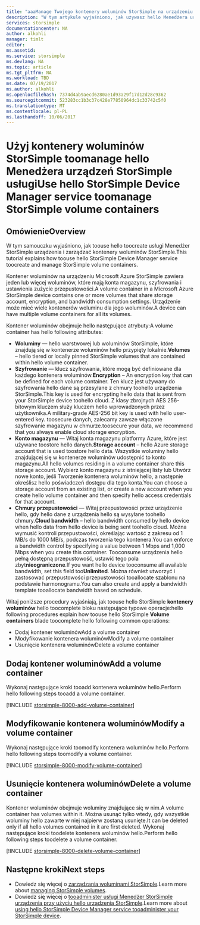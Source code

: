 ```yaml
---
title: "aaaManage Twojego kontenery woluminów StorSimple na urządzeniu z serii StorSimple 8000 hello | Dokumentacja firmy Microsoft"
description: "W tym artykule wyjaśniono, jak używasz hello Menedżera urządzeń StorSimple kontenery woluminów usługi strony tooadd, zmodyfikować lub usunąć kontener woluminów."
services: storsimple
documentationcenter: NA
author: alkohli
manager: timlt
editor: 
ms.assetid: 
ms.service: storsimple
ms.devlang: NA
ms.topic: article
ms.tgt_pltfrm: NA
ms.workload: TBD
ms.date: 07/19/2017
ms.author: alkohli
ms.openlocfilehash: 7374d4ab9aecd6280ae1d93a29f17d12d28c9362
ms.sourcegitcommit: 523283cc1b3c37c428e77850964dc1c33742c5f0
ms.translationtype: MT
ms.contentlocale: pl-PL
ms.lasthandoff: 10/06/2017
---
```

# <a name="use-hello-storsimple-device-manager-service-toomanage-storsimple-volume-containers"></a><span data-ttu-id="c6b3e-103">Użyj kontenery woluminów StorSimple toomanage hello Menedżera urządzeń StorSimple usługi</span><span class="sxs-lookup"><span data-stu-id="c6b3e-103">Use hello StorSimple Device Manager service toomanage StorSimple volume containers</span></span>

## <a name="overview"></a><span data-ttu-id="c6b3e-104">Omówienie</span><span class="sxs-lookup"><span data-stu-id="c6b3e-104">Overview</span></span>
<span data-ttu-id="c6b3e-105">W tym samouczku wyjaśniono, jak toouse hello toocreate usługi Menedżer StorSimple urządzenia i zarządzać kontenery woluminów StorSimple.</span><span class="sxs-lookup"><span data-stu-id="c6b3e-105">This tutorial explains how toouse hello StorSimple Device Manager service toocreate and manage StorSimple volume containers.</span></span>

<span data-ttu-id="c6b3e-106">Kontener woluminów na urządzeniu Microsoft Azure StorSimple zawiera jeden lub więcej woluminów, które mają konta magazynu, szyfrowania i ustawienia zużycie przepustowości.</span><span class="sxs-lookup"><span data-stu-id="c6b3e-106">A volume container in a Microsoft Azure StorSimple device contains one or more volumes that share storage account, encryption, and bandwidth consumption settings.</span></span> <span data-ttu-id="c6b3e-107">Urządzenie może mieć wiele kontenerów woluminu dla jego woluminów.</span><span class="sxs-lookup"><span data-stu-id="c6b3e-107">A device can have multiple volume containers for all its volumes.</span></span> 

<span data-ttu-id="c6b3e-108">Kontener woluminów obejmuje hello następujące atrybuty:</span><span class="sxs-lookup"><span data-stu-id="c6b3e-108">A volume container has hello following attributes:</span></span>

* <span data-ttu-id="c6b3e-109">**Woluminy** — hello warstwowej lub woluminów StorSimple, które znajdują się w kontenerze woluminów hello przypięty lokalnie.</span><span class="sxs-lookup"><span data-stu-id="c6b3e-109">**Volumes** – hello tiered or locally pinned StorSimple volumes that are contained within hello volume container.</span></span> 
* <span data-ttu-id="c6b3e-110">**Szyfrowanie** — klucz szyfrowania, które mogą być definiowane dla każdego kontenera woluminów.</span><span class="sxs-lookup"><span data-stu-id="c6b3e-110">**Encryption** – An encryption key that can be defined for each volume container.</span></span> <span data-ttu-id="c6b3e-111">Ten klucz jest używany do szyfrowania hello dane są przesyłane z chmury toohello urządzenia StorSimple.</span><span class="sxs-lookup"><span data-stu-id="c6b3e-111">This key is used for encrypting hello data that is sent from your StorSimple device toohello cloud.</span></span> <span data-ttu-id="c6b3e-112">Z klasy zbrojnych AES 256-bitowym kluczem służy kluczem hello wprowadzonych przez użytkownika.</span><span class="sxs-lookup"><span data-stu-id="c6b3e-112">A military-grade AES-256 bit key is used with hello user-entered key.</span></span> <span data-ttu-id="c6b3e-113">toosecure danych, zalecamy zawsze włączone szyfrowanie magazynu w chmurze.</span><span class="sxs-lookup"><span data-stu-id="c6b3e-113">toosecure your data, we recommend that you always enable cloud storage encryption.</span></span>
* <span data-ttu-id="c6b3e-114">**Konto magazynu** — Witaj konta magazynu platformy Azure, które jest używane toostore hello danych.</span><span class="sxs-lookup"><span data-stu-id="c6b3e-114">**Storage account** – hello Azure storage account that is used toostore hello data.</span></span> <span data-ttu-id="c6b3e-115">Wszystkie woluminy hello znajdującej się w kontenerze woluminów udostępnić to konto magazynu.</span><span class="sxs-lookup"><span data-stu-id="c6b3e-115">All hello volumes residing in a volume container share this storage account.</span></span> <span data-ttu-id="c6b3e-116">Wybierz konto magazynu z istniejącej listy lub Utwórz nowe konto, jeśli Tworzenie kontenera woluminów hello, a następnie określisz hello poświadczeń dostępu dla tego konta.</span><span class="sxs-lookup"><span data-stu-id="c6b3e-116">You can choose a storage account from an existing list, or create a new account when you create hello volume container and then specify hello access credentials for that account.</span></span>
* <span data-ttu-id="c6b3e-117">**Chmury przepustowości** — Witaj przepustowości przez urządzenie hello, gdy hello dane z urządzenia hello są wysyłane toohello chmury.</span><span class="sxs-lookup"><span data-stu-id="c6b3e-117">**Cloud bandwidth** – hello bandwidth consumed by hello device when hello data from hello device is being sent toohello cloud.</span></span> <span data-ttu-id="c6b3e-118">Można wymusić kontroli przepustowości, określając wartość z zakresu od 1 MB/s do 1000 MB/s, podczas tworzenia tego kontenera.</span><span class="sxs-lookup"><span data-stu-id="c6b3e-118">You can enforce a bandwidth control by specifying a value between 1 Mbps and 1,000 Mbps when you create this container.</span></span> <span data-ttu-id="c6b3e-119">Tooconsume urządzenia hello pełną dostępną przepustowość, ustawić tego pola zbyt**nieograniczone**.</span><span class="sxs-lookup"><span data-stu-id="c6b3e-119">If you want hello device tooconsume all available bandwidth, set this field too**Unlimited**.</span></span> <span data-ttu-id="c6b3e-120">Można również utworzyć i zastosować przepustowości przepustowości tooallocate szablonu na podstawie harmonogramu.</span><span class="sxs-lookup"><span data-stu-id="c6b3e-120">You can also create and apply a bandwidth template tooallocate bandwidth based on schedule.</span></span>

<span data-ttu-id="c6b3e-121">Witaj poniższe procedury wyjaśniają, jak toouse hello StorSimple **kontenery woluminów** hello toocomplete bloku następujące typowe operacje:</span><span class="sxs-lookup"><span data-stu-id="c6b3e-121">hello following procedures explain how toouse hello StorSimple **Volume containers** blade toocomplete hello following common operations:</span></span>

* <span data-ttu-id="c6b3e-122">Dodaj kontener woluminów</span><span class="sxs-lookup"><span data-stu-id="c6b3e-122">Add a volume container</span></span>
* <span data-ttu-id="c6b3e-123">Modyfikowanie kontenera woluminów</span><span class="sxs-lookup"><span data-stu-id="c6b3e-123">Modify a volume container</span></span>
* <span data-ttu-id="c6b3e-124">Usunięcie kontenera woluminów</span><span class="sxs-lookup"><span data-stu-id="c6b3e-124">Delete a volume container</span></span>

## <a name="add-a-volume-container"></a><span data-ttu-id="c6b3e-125">Dodaj kontener woluminów</span><span class="sxs-lookup"><span data-stu-id="c6b3e-125">Add a volume container</span></span>
<span data-ttu-id="c6b3e-126">Wykonaj następujące kroki tooadd kontenera woluminów hello.</span><span class="sxs-lookup"><span data-stu-id="c6b3e-126">Perform hello following steps tooadd a volume container.</span></span>

[!INCLUDE [storsimple-8000-add-volume-container](../../includes/storsimple-8000-create-volume-container.md)]

## <a name="modify-a-volume-container"></a><span data-ttu-id="c6b3e-127">Modyfikowanie kontenera woluminów</span><span class="sxs-lookup"><span data-stu-id="c6b3e-127">Modify a volume container</span></span>
<span data-ttu-id="c6b3e-128">Wykonaj następujące kroki toomodify kontenera woluminów hello.</span><span class="sxs-lookup"><span data-stu-id="c6b3e-128">Perform hello following steps toomodify a volume container.</span></span>

[!INCLUDE [storsimple-8000-modify-volume-container](../../includes/storsimple-8000-modify-volume-container.md)]

## <a name="delete-a-volume-container"></a><span data-ttu-id="c6b3e-129">Usunięcie kontenera woluminów</span><span class="sxs-lookup"><span data-stu-id="c6b3e-129">Delete a volume container</span></span>
<span data-ttu-id="c6b3e-130">Kontener woluminów obejmuje woluminy znajdujące się w nim.</span><span class="sxs-lookup"><span data-stu-id="c6b3e-130">A volume container has volumes within it.</span></span> <span data-ttu-id="c6b3e-131">Można usunąć tylko wtedy, gdy wszystkie woluminy hello zawarte w niej najpierw zostaną usunięte.</span><span class="sxs-lookup"><span data-stu-id="c6b3e-131">It can be deleted only if all hello volumes contained in it are first deleted.</span></span> <span data-ttu-id="c6b3e-132">Wykonaj następujące kroki toodelete kontenera woluminów hello.</span><span class="sxs-lookup"><span data-stu-id="c6b3e-132">Perform hello following steps toodelete a volume container.</span></span>

[!INCLUDE [storsimple-8000-delete-volume-container](../../includes/storsimple-8000-delete-volume-container.md)]

## <a name="next-steps"></a><span data-ttu-id="c6b3e-133">Następne kroki</span><span class="sxs-lookup"><span data-stu-id="c6b3e-133">Next steps</span></span>
* <span data-ttu-id="c6b3e-134">Dowiedz się więcej o [zarządzania woluminami StorSimple](storsimple-8000-manage-volumes-u2.md).</span><span class="sxs-lookup"><span data-stu-id="c6b3e-134">Learn more about [managing StorSimple volumes](storsimple-8000-manage-volumes-u2.md).</span></span> 
* <span data-ttu-id="c6b3e-135">Dowiedz się więcej o [tooadminister usługi Menedżer StorSimple urządzenia przy użyciu hello urządzenia StorSimple](storsimple-8000-manager-service-administration.md).</span><span class="sxs-lookup"><span data-stu-id="c6b3e-135">Learn more about [using hello StorSimple Device Manager service tooadminister your StorSimple device](storsimple-8000-manager-service-administration.md).</span></span>

